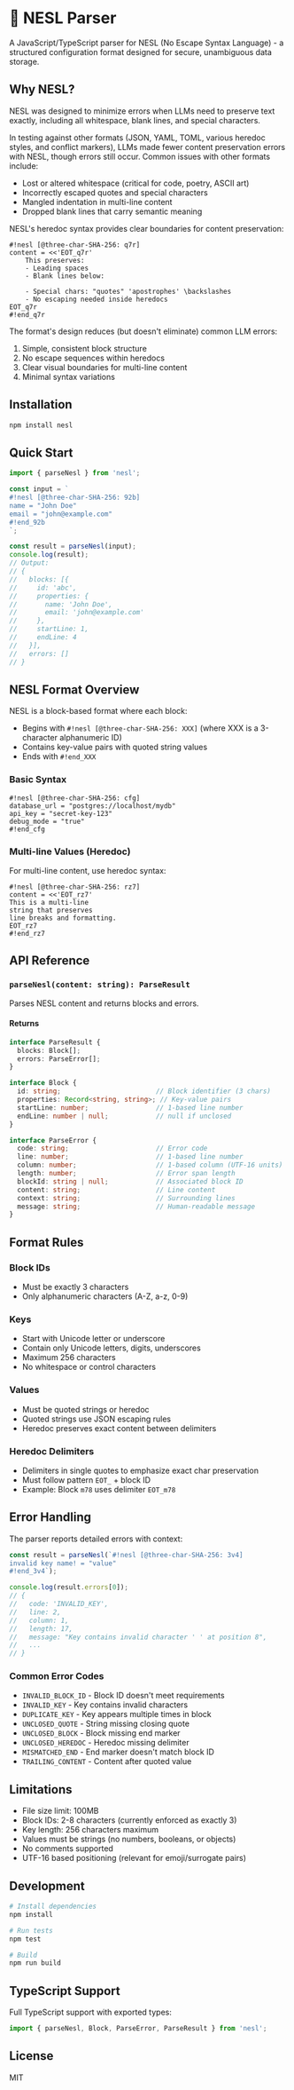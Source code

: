 # 🪺 NESL Parser

A JavaScript/TypeScript parser for NESL (No Escape Syntax Language) - a structured configuration format designed for secure, unambiguous data storage.

## Why NESL?

NESL was designed to minimize errors when LLMs need to preserve text exactly, including all whitespace, blank lines, and special characters.

In testing against other formats (JSON, YAML, TOML, various heredoc styles, and conflict markers), LLMs made fewer content preservation errors with NESL, though errors still occur. Common issues with other formats include:
- Lost or altered whitespace (critical for code, poetry, ASCII art)
- Incorrectly escaped quotes and special characters
- Mangled indentation in multi-line content
- Dropped blank lines that carry semantic meaning

NESL's heredoc syntax provides clear boundaries for content preservation:

```nesl
#!nesl [@three-char-SHA-256: q7r]
content = <<'EOT_q7r'
    This preserves:
    - Leading spaces
    - Blank lines below:

    - Special chars: "quotes" 'apostrophes' \backslashes
    - No escaping needed inside heredocs
EOT_q7r
#!end_q7r
```

The format's design reduces (but doesn't eliminate) common LLM errors:
1. Simple, consistent block structure
2. No escape sequences within heredocs
3. Clear visual boundaries for multi-line content
4. Minimal syntax variations

## Installation

```bash
npm install nesl
```

## Quick Start

```javascript
import { parseNesl } from 'nesl';

const input = `
#!nesl [@three-char-SHA-256: 92b]
name = "John Doe"
email = "john@example.com"
#!end_92b
`;

const result = parseNesl(input);
console.log(result);
// Output:
// {
//   blocks: [{
//     id: 'abc',
//     properties: {
//       name: 'John Doe',
//       email: 'john@example.com'
//     },
//     startLine: 1,
//     endLine: 4
//   }],
//   errors: []
// }
```

## NESL Format Overview

NESL is a block-based format where each block:
- Begins with `#!nesl [@three-char-SHA-256: XXX]` (where XXX is a 3-character alphanumeric ID)
- Contains key-value pairs with quoted string values
- Ends with `#!end_XXX`

### Basic Syntax

```nesl
#!nesl [@three-char-SHA-256: cfg]
database_url = "postgres://localhost/mydb"
api_key = "secret-key-123"
debug_mode = "true"
#!end_cfg
```

### Multi-line Values (Heredoc)

For multi-line content, use heredoc syntax:

```nesl
#!nesl [@three-char-SHA-256: rz7]
content = <<'EOT_rz7'
This is a multi-line
string that preserves
line breaks and formatting.
EOT_rz7
#!end_rz7
```

## API Reference

### `parseNesl(content: string): ParseResult`

Parses NESL content and returns blocks and errors.

#### Returns

```typescript
interface ParseResult {
  blocks: Block[];
  errors: ParseError[];
}

interface Block {
  id: string;                        // Block identifier (3 chars)
  properties: Record<string, string>; // Key-value pairs
  startLine: number;                 // 1-based line number
  endLine: number | null;            // null if unclosed
}

interface ParseError {
  code: string;                      // Error code
  line: number;                      // 1-based line number
  column: number;                    // 1-based column (UTF-16 units)
  length: number;                    // Error span length
  blockId: string | null;            // Associated block ID
  content: string;                   // Line content
  context: string;                   // Surrounding lines
  message: string;                   // Human-readable message
}
```

## Format Rules

### Block IDs
- Must be exactly 3 characters
- Only alphanumeric characters (A-Z, a-z, 0-9)

### Keys
- Start with Unicode letter or underscore
- Contain only Unicode letters, digits, underscores
- Maximum 256 characters
- No whitespace or control characters

### Values
- Must be quoted strings or heredoc
- Quoted strings use JSON escaping rules
- Heredoc preserves exact content between delimiters

### Heredoc Delimiters
- Delimiters in single quotes to emphasize exact char preservation
- Must follow pattern `EOT_` + block ID
- Example: Block `m78` uses delimiter `EOT_m78`

## Error Handling

The parser reports detailed errors with context:

```javascript
const result = parseNesl(`#!nesl [@three-char-SHA-256: 3v4]
invalid key name! = "value"
#!end_3v4`);

console.log(result.errors[0]);
// {
//   code: 'INVALID_KEY',
//   line: 2,
//   column: 1,
//   length: 17,
//   message: "Key contains invalid character ' ' at position 8",
//   ...
// }
```

### Common Error Codes

- `INVALID_BLOCK_ID` - Block ID doesn't meet requirements
- `INVALID_KEY` - Key contains invalid characters
- `DUPLICATE_KEY` - Key appears multiple times in block
- `UNCLOSED_QUOTE` - String missing closing quote
- `UNCLOSED_BLOCK` - Block missing end marker
- `UNCLOSED_HEREDOC` - Heredoc missing delimiter
- `MISMATCHED_END` - End marker doesn't match block ID
- `TRAILING_CONTENT` - Content after quoted value

## Limitations

- File size limit: 100MB
- Block IDs: 2-8 characters (currently enforced as exactly 3)
- Key length: 256 characters maximum
- Values must be strings (no numbers, booleans, or objects)
- No comments supported
- UTF-16 based positioning (relevant for emoji/surrogate pairs)

## Development

```bash
# Install dependencies
npm install

# Run tests
npm test

# Build
npm run build
```

## TypeScript Support

Full TypeScript support with exported types:

```typescript
import { parseNesl, Block, ParseError, ParseResult } from 'nesl';
```

## License

MIT